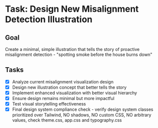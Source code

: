 # Task: Design New Misalignment Detection Illustration

## Goal
Create a minimal, simple illustration that tells the story of proactive misalignment detection - "spotting smoke before the house burns down"

## Tasks
- [x] Analyze current misalignment visualization design
- [x] Design new illustration concept that better tells the story
- [x] Implement enhanced visualization with better visual hierarchy
- [x] Ensure design remains minimal but more impactful
- [x] Test visual storytelling effectiveness
- [x] Final design system compliance check - verify design system classes prioritized over Tailwind, NO shadows, NO custom CSS, NO arbitrary values, check theme.css, app.css and typography.css
